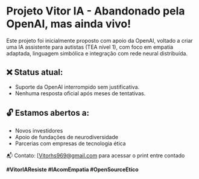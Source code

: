 # Projeto Vitor IA - Abandonado pela OpenAI, mas ainda vivo!

Este projeto foi inicialmente proposto com apoio da OpenAI, voltado a criar uma IA assistente para autistas (TEA nível 1), com foco em empatia adaptada, linguagem simbólica e integração com rede neural distribuída.

## ❌ Status atual:
- Suporte da OpenAI interrompido sem justificativa.
- Nenhuma resposta oficial após meses de tentativas.

## 🔓 Estamos abertos a:
- Novos investidores
- Apoio de fundações de neurodiversidade
- Parcerias com empresas de tecnologia ética

📬 Contato: [Vitorhs969@gmail.com 
para acessar o print entre contado

**#VitorIAResiste #IAcomEmpatia #OpenSourceEtico**
